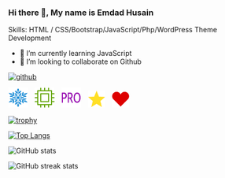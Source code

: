 ### Hi there 👋, My name is Emdad Husain

Skills:  HTML / CSS/Bootstrap/JavaScript/Php/WordPress Theme Development

- 🌱 I’m currently learning JavaScript 
- 👯 I’m looking to collaborate on Github 


[<img src='https://cdn.jsdelivr.net/npm/simple-icons@3.0.1/icons/github.svg' alt='github' height='40'>](https://github.com/EmdadHusain)  

<a href='https://archiveprogram.github.com/'><img src='https://raw.githubusercontent.com/acervenky/animated-github-badges/master/assets/acbadge.gif' width='40' height='40'></a> <a href='https://docs.github.com/en/developers'><img src='https://raw.githubusercontent.com/acervenky/animated-github-badges/master/assets/devbadge.gif' width='40' height='40'></a> <a href='https://github.com/pricing'><img src='https://raw.githubusercontent.com/acervenky/animated-github-badges/master/assets/pro.gif' width='40' height='40'></a> <a href='https://stars.github.com/'><img src='https://raw.githubusercontent.com/acervenky/animated-github-badges/master/assets/starbadge.gif' width='35' height='35'></a> <a href='https://docs.github.com/en/github/supporting-the-open-source-community-with-github-sponsors'><img src='https://raw.githubusercontent.com/acervenky/animated-github-badges/master/assets/sponsorbadge.gif' width='35' height='35'></a> 

[![trophy](https://github-profile-trophy.vercel.app/?username=EmdadHusain)](https://github.com/ryo-ma/github-profile-trophy)

[![Top Langs](https://github-readme-stats.vercel.app/api/top-langs/?username=EmdadHusain)](https://github.com/anuraghazra/github-readme-stats)

![GitHub stats](https://github-readme-stats.vercel.app/api?username=EmdadHusain&show_icons=true)  

![GitHub streak stats](https://streak-stats.demolab.com/?user=EmdadHusain)  

